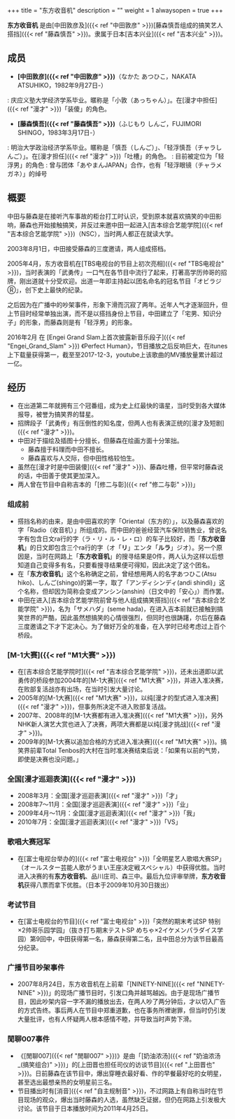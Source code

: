 +++
title = "东方收音机"
description = ""
weight = 1
alwaysopen = true
+++

**东方收音机** 是由[中田敦彦及]({{< ref "中田敦彦" >}})[藤森慎吾组成的搞笑艺人搭挡]({{< ref "藤森慎吾" >}})。隶属于日本[吉本兴业]({{< ref "吉本兴业" >}})。

成员
----

-   **[中田敦彦]({{< ref "中田敦彦" >}})**（なかた あつひこ，NAKATA
    ATSUHIKO，1982年9月27日-）

:   庆应义塾大学经济学系毕业。暱称是「小敦（あっちゃん）」。在[漫才中担任]({{< ref "漫才" >}})「装傻」的角色。

-   **[藤森慎吾]({{< ref "藤森慎吾" >}})**（ふじもり しんご，FUJIMORI
    SHINGO，1983年3月17日-）

:   明治大学政治经济学系毕业。暱称是「慎吾（しんご）」、「轻浮慎吾（チャラしんご）」。在[漫才担任]({{< ref "漫才" >}})「吐槽」的角色。
:   目前被定位为「轻浮男」的角色
:   曾与团体「あやまんJAPAN」合作，也有「轻浮眼镜（チャラメガネ）」的绰号

概要
----

中田与藤森是在接听汽车事故的柜台打工时认识，受到原本就喜欢搞笑的中田影响，藤森也开始接触搞笑，并反过来邀中田一起进入[吉本综合艺能学院]({{< ref "吉本综合艺能学院" >}})（NSC），当时两人都正在就读大学。

2003年8月1日，中田接受藤森的三度邀请，两人组成搭档。

2005年4月，东方收音机在[TBS电视台的节目上初次亮相]({{< ref "TBS电视台" >}})，当时表演的「武勇传」一口气在各节目中流行了起来，打著高学历帅哥的招牌，刚出道就十分受欢迎。出道一年即主持起以团名命名的冠名节目「オビラジⓇ」，创下史上最快的纪录。

之后因为在广播中的吵架事件，形象下滑而沉寂了两年。近年人气才逐渐回升，但上节目时经常单独出演，而不是以搭挡身份上节目，中田建立了「宅男、知识分子」的形象，而藤森则是有「轻浮男」的形象。

2016年2月 在 [Engei Grand
Slam上首次披露新音乐段子]({{< ref "Engei_Grand_Slam" >}}) 《Perfect
Human》，节目播放之后反响巨大，在itunes上下载量获得第一，截至至2017-12-3，youtube上该歌曲的MV播放量累计超过一亿。

经历
----

-   在出道第二年就拥有三个冠番组，成为史上红最快的谐星，当时受到各大媒体报导，被誉为搞笑界的彗星。
-   招牌段子「武勇传」有压倒性的知名度，但两人也有表演正统的[漫才及短剧]({{< ref "漫才" >}})。
-   中田对于描绘及插图十分擅长，但藤森在绘画方面十分笨拙。
    -   藤森擅于料理而中田不擅长。
    -   藤森喜欢与人交际，但中田性格较怕生。
-   虽然在[漫才时是中田装傻]({{< ref "漫才" >}})、藤森吐槽，但平常时藤森说的话，中田善于使其更加深入。
-   两人曾在节目中自称吉本的「[修二与彰]({{< ref "修二与彰" >}})」

### 组成前

-   搭挡名称的由来，是由中田喜欢的字「Oriental（东方的）」，以及藤森喜欢的字「Radio（收音机）」所组成的。而中田的爸爸经营汽车保险销售业，曾说名字有包含日文ra行的字（ラ・リ・ル・レ・ロ）的车子比较好，而「**东方收音机**」的日文即包含三个ra行的字（オ「**リ**」エンタ「**ルラ**」ジオ）。另一个原因是，当时在网路上「**东方收音机**」的搜寻结果是0件，两人认为这样以后想知道自己变得多有名，只要看搜寻结果便可得知，因此决定了这个团名。
-   在「**东方收音机**」这个名称确定之前，曾经想用两人的名字あつひこ(Atsu
    hiko)、しんご(shingo)的第一字，取了「アンディシンディ(andi
    shindi)」这个名称，但却因为简称会变成アンシン(anshin)（日文中的「安心」）而作罢。
-   中田在进入[吉本综合艺能学院前曾与他人组成搞笑搭挡]({{< ref "吉本综合艺能学院" >}})，名为「サメハダ」(seme
    hada)，在进入吉本前就已接触到搞笑世界的严酷，因此虽然想搞笑的心情很强烈，但同时也很踌躇，尔后在藤森三度邀请之下才下定决心。为了做好万全的准备，在入学时已经考虑过上百个桥段。

### [M-1大赛]({{< ref "M1大赛" >}})

-   在[吉本综合艺能学院时]({{< ref "吉本综合艺能学院" >}})，还未出道即以武勇传的桥段参加2004年的[M-1大赛]({{< ref "M1大赛" >}})，并进入准决赛，在败部复活战亦有出场，在当时引发大量讨论。
-   2005年的[M-1大赛]({{< ref "M1大赛" >}})，以纯[漫才的型式进入准决赛]({{< ref "漫才" >}})，但事务所决定不进入败部复活战。
-   2007年、2008年的[M-1大赛都有进入准决赛]({{< ref "M1大赛" >}})，另外NHK新人演艺大赏也进入了决赛，两项大赛都是以纯[漫才挑战]({{< ref "漫才" >}})。
-   2009年的[M-1大赛以追加合格的方式进入准决赛]({{< ref "M1大赛" >}})。搞笑界前辈Total
    Tenbos的大村在当时准决赛结束后说：「如果有以前的气势，即使是决赛也没问题。」

### 全国[漫才巡迴表演]({{< ref "漫才" >}})

-   2008年3月：全国[漫才巡迴表演]({{< ref "漫才" >}})「才」
-   2008年7～11月：全国[漫才巡迴表演]({{< ref "漫才" >}})「业」
-   2009年4月～11月：全国[漫才巡迴表演]({{< ref "漫才" >}})「我」
-   2010年7月：全国[漫才巡迴表演]({{< ref "漫才" >}})「VS」

### 歌唱大赛冠军

-   在[富士电视台举办的]({{< ref "富士电视台" >}})「全明星艺人歌唱大赛SP」（オールスター芸能人歌がうまい王座决定戦スペシャル）中获得优胜。当时进入决赛的有**东方收音机**、品川庄司、森三中。最后九位评审举牌，**东方收音机**获得八票而拿下优胜。（日本于2009年10月30日拨出）

### 考试节目

-   在[富士电视台的节目]({{< ref "富士电视台" >}})「突然的期末考试SP
    特别×2帅哥乐园学园」（抜き打ち期末テストSP
    めちゃ×2イケメンパラダイス学园）第9回中，中田获得第一名，藤森获得第二名，且中田总分为该节目最高分纪录。

### 广播节目吵架事件

-   2007年8月24日，东方收音机在上前辈「[NINETY-NINE]({{< ref "NINETY-NINE" >}})」的现场广播节目时，引发口角并越骂越凶。由于是现场广播节目，因此吵架内容一字不漏的播放出去，在两人吵了两分钟后，才以切入广告的方式告终。事后两人在节目中郑重道歉，也在事务所裡谢罪，但当时仍引发大量批评，也有人怀疑两人根本感情不睦，并导致当时声势下滑。

### 閒聊007事件

-   《[閒聊007]({{< ref "閒聊007" >}})》是由「[奶油浓汤]({{< ref "奶油浓汤_(搞笑组合)" >}})」的[上田晋也担任司仪的访谈节目]({{< ref "上田晋也" >}})。日前藤森在该节目中，爆出穿睡衣最好看、作的早餐最好吃的女明星，甚至选出最想亲热的女明星前三名。
-   节目播出时有[消音]({{< ref "自主规制音" >}})，不过网路上有自称当时在节目现场的观众，爆出当时藤森的人选，虽然缺乏证据，但仍在网路上引发极大讨论。该节目于日本播放时间为2011年4月25日。

